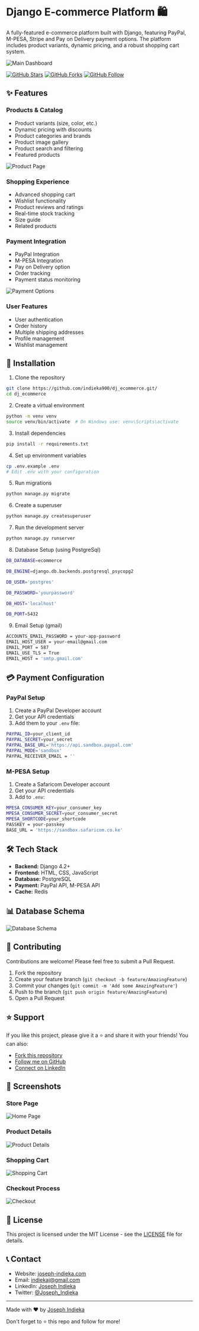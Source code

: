# Django E-commerce Platform 🛍️

A fully-featured e-commerce platform built with Django, featuring PayPal, M-PESA, Stripe and Pay on Delivery payment options. The platform includes product variants, dynamic pricing, and a robust shopping cart system.

![Main Dashboard](docs/images/dashboard.png)

[![GitHub Stars](https://img.shields.io/github/stars/yourusername/django-ecommerce?style=social)](https://github.com/yourusername/django-ecommerce/stargazers)
[![GitHub Forks](https://img.shields.io/github/forks/yourusername/django-ecommerce?style=social)](https://github.com/yourusername/django-ecommerce/network/members)
[![GitHub Follow](https://img.shields.io/github/followers/yourusername?style=social)](https://github.com/yourusername)

## ✨ Features

### Products & Catalog

- Product variants (size, color, etc.)
- Dynamic pricing with discounts
- Product categories and brands
- Product image gallery
- Product search and filtering
- Featured products

![Product Page](docs/images/product-page.png)

### Shopping Experience

- Advanced shopping cart
- Wishlist functionality
- Product reviews and ratings
- Real-time stock tracking
- Size guide
- Related products

### Payment Integration

- PayPal Integration
- M-PESA Integration
- Pay on Delivery option
- Order tracking
- Payment status monitoring

![Payment Options](docs/images/payment-options.png)

### User Features

- User authentication
- Order history
- Multiple shipping addresses
- Profile management
- Wishlist management

## 🚀 Installation

1. Clone the repository

```bash
git clone https://github.com/indieka900/dj_ecommerce.git/
cd dj_ecommerce
```

2. Create a virtual environment

```bash
python -m venv venv
source venv/bin/activate  # On Windows use: venv\Scripts\activate
```

3. Install dependencies

```bash
pip install -r requirements.txt
```

4. Set up environment variables

```bash
cp .env.example .env
# Edit .env with your configuration
```

5. Run migrations

```bash
python manage.py migrate
```

6. Create a superuser

```bash
python manage.py createsuperuser
```

7. Run the development server

```bash
python manage.py runserver
```

8. Database Setup (using PostgreSql)

```bash
DB_DATABASE=ecommerce

DB_ENGINE=django.db.backends.postgresql_psycopg2

DB_USER='postgres'

DB_PASSWORD='yourpassword'

DB_HOST='localhost'

DB_PORT=5432
```

9. Email Setup (gmail)

```bash
ACCOUNTS_EMAIL_PASSWORD = your-app-password
EMAIL_HOST_USER = your-email@gmail.com
EMAIL_PORT = 587 
EMAIL_USE_TLS = True
EMAIL_HOST = 'smtp.gmail.com' 
```

## 💳 Payment Configuration

### PayPal Setup

1. Create a PayPal Developer account
2. Get your API credentials
3. Add them to your `.env` file:

```bash
PAYPAL_ID=your_client_id
PAYPAL_SECRET=your_secret
PAYPAL_BASE_URL='https://api.sandbox.paypal.com'
PAYPAL_MODE='sandbox'
PAYPAL_RECEIVER_EMAIL = ''
```

### M-PESA Setup

1. Create a Safaricom Developer account
2. Get your API credentials
3. Add to `.env`:

``` bash
MPESA_CONSUMER_KEY=your_consumer_key
MPESA_CONSUMER_SECRET=your_consumer_secret
MPESA_SHORTCODE=your_shortcode
PASSKEY = your-passkey  
BASE_URL = 'https://sandbox.safaricom.co.ke'
```

## 🛠️ Tech Stack

- **Backend:** Django 4.2+
- **Frontend:** HTML, CSS, JavaScript
- **Database:** PostgreSQL
- **Payment:** PayPal API, M-PESA API
- **Cache:** Redis

## 📊 Database Schema

![Database Schema](docs/images/db-schema.png)

## 🤝 Contributing

Contributions are welcome! Please feel free to submit a Pull Request.

1. Fork the repository
2. Create your feature branch (`git checkout -b feature/AmazingFeature`)
3. Commit your changes (`git commit -m 'Add some AmazingFeature'`)
4. Push to the branch (`git push origin feature/AmazingFeature`)
5. Open a Pull Request

## ⭐ Support

If you like this project, please give it a ⭐️ and share it with your friends! You can also:

- [Fork this repository](https://github.com/indieka900/dj_ecommerce/fork)
- [Follow me on GitHub](https://github.com/indieka900)
- [Connect on LinkedIn](https://linkedin.com/in/joseph-indieka)

## 📸 Screenshots

### Store Page

![Home Page](docs/images/store.png)

### Product Details

![Product Details](docs/images/product-detail.png)

### Shopping Cart

![Shopping Cart](docs/images/cart.png)

### Checkout Process

![Checkout](docs/images/checkout.png)

## 📄 License

This project is licensed under the MIT License - see the [LICENSE](LICENSE) file for details.

## 📞 Contact

- Website: [joseph-indieka.com](https://joseph-ke-portfolio.vercel.app/)
- Email: <indiekaj@gmail.com>
- LinkedIn: [Joseph Indieka](https://linkedin.com/in/yourusername)
- Twitter: [@Joseph_Indieka](https://twitter.com/Joseph_Indieka)

---

Made with ❤️ by [Joseph Indieka](https://github.com/indieka900)

Don't forget to ⭐ this repo and follow for more!
